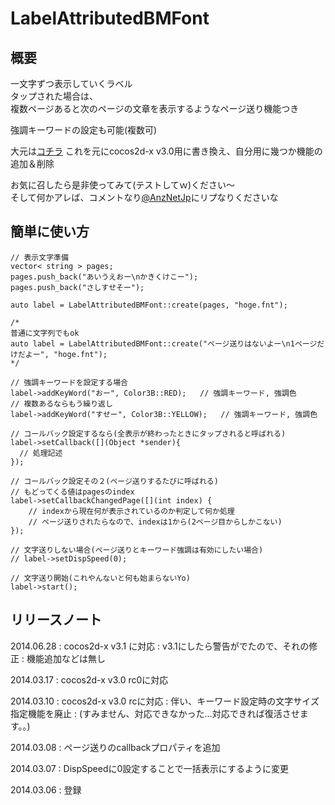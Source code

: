 # LabelAttributedBMFont

## 概要

一文字ずつ表示していくラベル  
タップされた場合は、  
複数ページあると次のページの文章を表示するようなページ送り機能つき

強調キーワードの設定も可能(複数可)

大元は[コチラ](http://survive-engineer.hatenablog.com/entry/2014/02/13/013103)
これを元にcocos2d-x v3.0用に書き換え、自分用に幾つか機能の追加＆削除

お気に召したら是非使ってみて(テストしてｗ)ください〜  
そして何かアレば、コメントなり[@AnzNetJp](https://twitter.com/AnzNetJp)にリプなりくださいな

## 簡単に使い方

    // 表示文字準備
    vector< string > pages;
    pages.push_back("あいうえおー\nかきくけこー");
    pages.push_back("さしすせそー");
    
    auto label = LabelAttributedBMFont::create(pages, "hoge.fnt");
    
    /*
    普通に文字列でもok
    auto label = LabelAttributedBMFont::create("ページ送りはないよー\n1ページだけだよー", "hoge.fnt");
    */
    
    // 強調キーワードを設定する場合
    label->addKeyWord("おー", Color3B::RED);   // 強調キーワード, 強調色
    // 複数あるならもう繰り返し
    label->addKeyWord("すせー", Color3B::YELLOW);   // 強調キーワード, 強調色
	
    // コールバック設定するなら(全表示が終わったときにタップされると呼ばれる)
    label->setCallback([](Object *sender){
      // 処理記述
    });
	
	// コールバック設定その２(ページ送りするたびに呼ばれる)
	// もどってくる値はpagesのindex
	label->setCallbackChangedPage([](int index) {
		// indexから現在何が表示されているのか判定して何か処理
		// ページ送りされたらなので、indexは1から(2ページ目からしかこない)
	});
    
	// 文字送りしない場合(ページ送りとキーワード強調は有効にしたい場合)
	// label->setDispSpeed(0);
	
    // 文字送り開始(これやんないと何も始まらないYo)
    label->start();

## リリースノート

2014.06.28
:	cocos2d-x v3.1 に対応
:	v3.1にしたら警告がでたので、それの修正
:	機能追加などは無し

2014.03.17
:	cocos2d-x v3.0 rc0に対応

2014.03.10
:   cocos2d-x v3.0 rcに対応
:   伴い、キーワード設定時の文字サイズ指定機能を廃止
:   (すみません、対応できなかった…対応できれば復活させます。。)

2014.03.08 
:   ページ送りのcallbackプロパティを追加

2014.03.07
:   DispSpeedに0設定することで一括表示にするように変更

2014.03.06
:   登録



